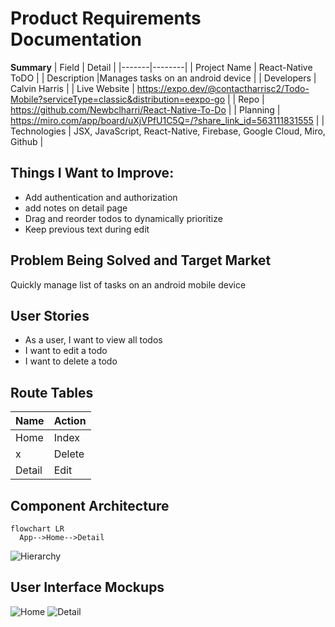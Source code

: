 # Product Requirements Documentation

**Summary**
| Field | Detail |
|-------|--------|
| Project Name | React-Native ToDO |
| Description |Manages tasks on an android device |
| Developers | Calvin Harris |
| Live Website | https://expo.dev/@contactharrisc2/Todo-Mobile?serviceType=classic&distribution=eexpo-go |
| Repo | https://github.com/Newbclharri/React-Native-To-Do  |
| Planning | https://miro.com/app/board/uXjVPfU1C5Q=/?share_link_id=563111831555 |
| Technologies | JSX, JavaScript, React-Native, Firebase, Google Cloud, Miro, Github |

## Things I Want to Improve:
- Add authentication and authorization
- add notes on detail page
- Drag and reorder todos to dynamically prioritize
- Keep previous text during edit


## Problem Being Solved and Target Market

Quickly manage list of tasks on an android mobile device

## User Stories

- As a user, I want to view all todos
- I want to edit a todo
- I want to delete a todo

## Route Tables
|Name|Action|
|----|------|
|Home|Index|
|x|Delete|
|Detail|Edit|

## Component Architecture

```mermaid
flowchart LR
  App-->Home-->Detail  
```
![Hierarchy](https://react-native-todo-cj.s3.us-east-2.amazonaws.com/docs/React-Native+ToDo+Hierarchy.png)

## User Interface Mockups

![Home](https://react-native-todo-cj.s3.us-east-2.amazonaws.com/docs/1+ToDo+Home.png)
![Detail](https://react-native-todo-cj.s3.us-east-2.amazonaws.com/docs/2+ToDo+Detail.png)

